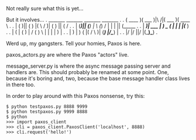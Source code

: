 Not really sure what this is yet...

But it involves...
    .  _______  _______           _______  _______  .
    . (  ____ )(  ___  )|\     /|(  ___  )(  ____ \ .
    . | (    )|| (   ) |( \   / )| (   ) || (    \/ .
    . | (____)|| (___) | \ (_) / | |   | || (_____  .
    . |  _____)|  ___  |  ) _ (  | |   | |(_____  ) .
    . | (      | (   ) | / ( ) \ | |   | |      ) | .
    . | )      | )   ( |( /   \ )| (___) |/\____) | .
    . |/       |/     \||/     \|(_______)\_______) .

Werd up, my gangsters. Tell your homies, Paxos is here.

paxos_actors.py are where the Paxos "actors" live.

message_server.py is where the async message passing server and handlers are. This should probably be renamed at some point. One, because it's boring and, two, because the base message handler class lives in there too.

In order to play around with this Paxos nonsense, try this:

    $ python testpaxos.py 8888 9999
    $ python testpaxos.py 9999 8888
    $ python
    >>> import paxos_client
    >>> cli = paxos_client.PaxosClient('localhost', 8888)
    >>> cli.request('hello!')
